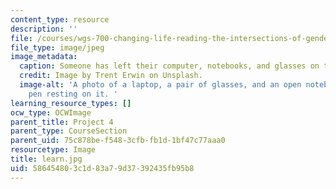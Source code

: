 ```yaml
---
content_type: resource
description: ''
file: /courses/wgs-700-changing-life-reading-the-intersections-of-gender-race-biology-and-literature-spring-2017/586454803c1d83a79d37392435fb95b8_learn.jpg
file_type: image/jpeg
image_metadata:
  caption: Someone has left their computer, notebooks, and glasses on the desk.
  credit: Image by Trent Erwin on Unsplash.
  image-alt: 'A photo of a laptop, a pair of glasses, and an open notebook with a
    pen resting on it. '
learning_resource_types: []
ocw_type: OCWImage
parent_title: Project 4
parent_type: CourseSection
parent_uid: 75c878be-f548-3cfb-fb1d-1bf47c77aaa0
resourcetype: Image
title: learn.jpg
uid: 58645480-3c1d-83a7-9d37-392435fb95b8
---
```

